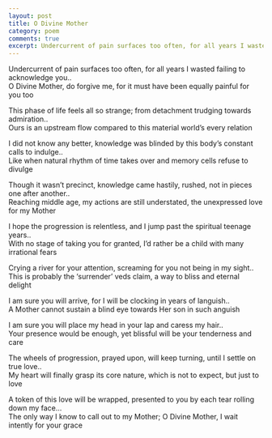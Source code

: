 ```yaml
---
layout: post
title: O Divine Mother
category: poem
comments: true
excerpt: Undercurrent of pain surfaces too often, for all years I wasted failing to acknowledge you.. 
---
```


Undercurrent of pain surfaces too often, for all years I wasted failing to acknowledge you..  
O Divine Mother, do forgive me, for it must have been equally painful for you too

This phase of life feels all so strange; from detachment trudging towards admiration..  
Ours is an upstream flow compared to this material world’s every relation

I did not know any better, knowledge was blinded by this body’s constant calls to indulge..   
Like when natural rhythm of time takes over and memory cells refuse to divulge

Though it wasn’t precinct, knowledge came hastily, rushed, not in pieces one after another..  
Reaching middle age, my actions are still understated, the unexpressed love for my Mother

I hope the progression is relentless, and I jump past the spiritual teenage years..   
With no stage of taking you for granted, I’d rather be a child with many irrational fears

Crying a river for your attention, screaming for you not being in my sight..  
This is probably the ‘surrender’ veds claim, a way to bliss and eternal delight

I am sure you will arrive, for I will be clocking in years of languish..  
A Mother cannot sustain a blind eye towards Her son in such anguish

I am sure you will place my head in your lap and caress my hair..  
Your presence would be enough, yet blissful will be your tenderness and care

The wheels of progression, prayed upon, will keep turning, until I settle on true love..  
My heart will finally grasp its core nature, which is not to expect, but just to love 

A token of this love will be wrapped, presented to you by each tear rolling down my face...  
The only way I know to call out to my Mother; O Divine Mother, I wait intently for your grace